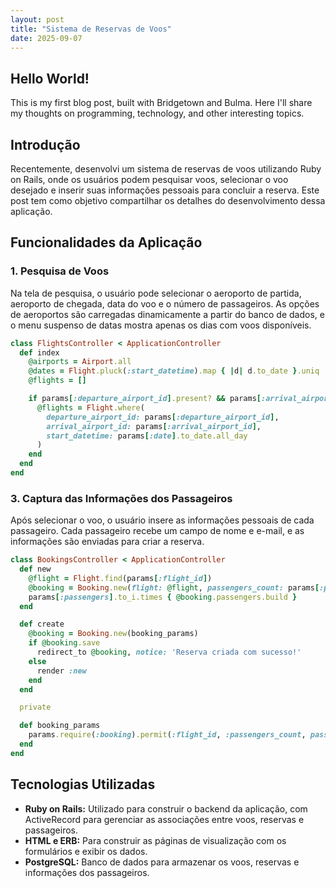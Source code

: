 ```yaml
---
layout: post
title: "Sistema de Reservas de Voos"
date: 2025-09-07
---
```


## Hello World!

This is my first blog post, built with Bridgetown and Bulma.
Here I'll share my thoughts on programming, technology, and other interesting topics.

## Introdução 
Recentemente, desenvolvi um sistema de reservas de voos utilizando Ruby on Rails, onde os usuários podem pesquisar voos, selecionar o voo desejado e inserir suas informações pessoais para concluir a reserva. Este post tem como objetivo compartilhar os detalhes do desenvolvimento dessa aplicação.

## Funcionalidades da Aplicação
### 1. Pesquisa de Voos
Na tela de pesquisa, o usuário pode selecionar o aeroporto de partida, aeroporto de chegada, data do voo e o número de passageiros. As opções de aeroportos são carregadas dinamicamente a partir do banco de dados, e o menu suspenso de datas mostra apenas os dias com voos disponíveis.

```ruby
class FlightsController < ApplicationController
  def index
    @airports = Airport.all
    @dates = Flight.pluck(:start_datetime).map { |d| d.to_date }.uniq
    @flights = []

    if params[:departure_airport_id].present? && params[:arrival_airport_id].present? && params[:date].present?
      @flights = Flight.where(
        departure_airport_id: params[:departure_airport_id],
        arrival_airport_id: params[:arrival_airport_id],
        start_datetime: params[:date].to_date.all_day
      )
    end
  end
end
```

### 3. Captura das Informações dos Passageiros
Após selecionar o voo, o usuário insere as informações pessoais de cada passageiro. Cada passageiro recebe um campo de nome e e-mail, e as informações são enviadas para criar a reserva.
```ruby
class BookingsController < ApplicationController
  def new
    @flight = Flight.find(params[:flight_id])
    @booking = Booking.new(flight: @flight, passengers_count: params[:passengers])
    params[:passengers].to_i.times { @booking.passengers.build }
  end

  def create
    @booking = Booking.new(booking_params)
    if @booking.save
      redirect_to @booking, notice: 'Reserva criada com sucesso!'
    else
      render :new
    end
  end

  private

  def booking_params
    params.require(:booking).permit(:flight_id, :passengers_count, passengers_attributes: [:name, :email])
  end
end
```

## Tecnologias Utilizadas
* **Ruby on Rails:** Utilizado para construir o backend da aplicação, com ActiveRecord para gerenciar as associações entre voos, reservas e passageiros.
* **HTML e ERB:** Para construir as páginas de visualização com os formulários e exibir os dados.
* **PostgreSQL:** Banco de dados para armazenar os voos, reservas e informações dos passageiros.
